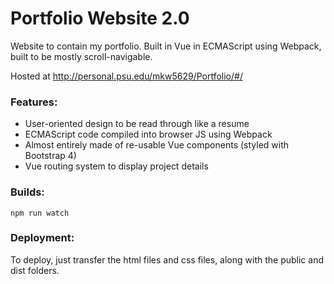 # Portfolio Website 2.0
Website to contain my portfolio.  Built in Vue in ECMAScript using Webpack, built to be mostly scroll-navigable.  

Hosted at http://personal.psu.edu/mkw5629/Portfolio/#/

### Features:
* User-oriented design to be read through like a resume
* ECMAScript code compiled into browser JS using Webpack
* Almost entirely made of re-usable Vue components (styled with Bootstrap 4)
* Vue routing system to display project details

### Builds:

```
npm run watch
```

### Deployment:
To deploy, just transfer the html files and css files, along with the public and dist folders.
